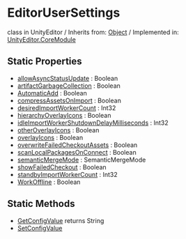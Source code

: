 # EditorUserSettings
class in UnityEditor
 / Inherits from: <a href="https://docs.unity3d.com/6000.0/Documentation/ScriptReference/Object.html" target="_blank">Object</a> / Implemented in: <a href="https://docs.unity3d.com/6000.0/Documentation/ScriptReference/UnityEditor.CoreModule.html" target="_blank">UnityEditor.CoreModule</a>
## Static Properties
- <a href="https://docs.unity3d.com/6000.0/Documentation/ScriptReference/EditorUserSettings-allowAsyncStatusUpdate.html" target="_blank">allowAsyncStatusUpdate</a> : Boolean
- <a href="https://docs.unity3d.com/6000.0/Documentation/ScriptReference/EditorUserSettings-artifactGarbageCollection.html" target="_blank">artifactGarbageCollection</a> : Boolean
- <a href="https://docs.unity3d.com/6000.0/Documentation/ScriptReference/EditorUserSettings-AutomaticAdd.html" target="_blank">AutomaticAdd</a> : Boolean
- <a href="https://docs.unity3d.com/6000.0/Documentation/ScriptReference/EditorUserSettings-compressAssetsOnImport.html" target="_blank">compressAssetsOnImport</a> : Boolean
- <a href="https://docs.unity3d.com/6000.0/Documentation/ScriptReference/EditorUserSettings-desiredImportWorkerCount.html" target="_blank">desiredImportWorkerCount</a> : Int32
- <a href="https://docs.unity3d.com/6000.0/Documentation/ScriptReference/EditorUserSettings-hierarchyOverlayIcons.html" target="_blank">hierarchyOverlayIcons</a> : Boolean
- <a href="https://docs.unity3d.com/6000.0/Documentation/ScriptReference/EditorUserSettings-idleImportWorkerShutdownDelayMilliseconds.html" target="_blank">idleImportWorkerShutdownDelayMilliseconds</a> : Int32
- <a href="https://docs.unity3d.com/6000.0/Documentation/ScriptReference/EditorUserSettings-otherOverlayIcons.html" target="_blank">otherOverlayIcons</a> : Boolean
- <a href="https://docs.unity3d.com/6000.0/Documentation/ScriptReference/EditorUserSettings-overlayIcons.html" target="_blank">overlayIcons</a> : Boolean
- <a href="https://docs.unity3d.com/6000.0/Documentation/ScriptReference/EditorUserSettings-overwriteFailedCheckoutAssets.html" target="_blank">overwriteFailedCheckoutAssets</a> : Boolean
- <a href="https://docs.unity3d.com/6000.0/Documentation/ScriptReference/EditorUserSettings-scanLocalPackagesOnConnect.html" target="_blank">scanLocalPackagesOnConnect</a> : Boolean
- <a href="https://docs.unity3d.com/6000.0/Documentation/ScriptReference/EditorUserSettings-semanticMergeMode.html" target="_blank">semanticMergeMode</a> : SemanticMergeMode
- <a href="https://docs.unity3d.com/6000.0/Documentation/ScriptReference/EditorUserSettings-showFailedCheckout.html" target="_blank">showFailedCheckout</a> : Boolean
- <a href="https://docs.unity3d.com/6000.0/Documentation/ScriptReference/EditorUserSettings-standbyImportWorkerCount.html" target="_blank">standbyImportWorkerCount</a> : Int32
- <a href="https://docs.unity3d.com/6000.0/Documentation/ScriptReference/EditorUserSettings-WorkOffline.html" target="_blank">WorkOffline</a> : Boolean
## Static Methods
- <a href="https://docs.unity3d.com/6000.0/Documentation/ScriptReference/EditorUserSettings.GetConfigValue.html" target="_blank">GetConfigValue</a> returns String
- <a href="https://docs.unity3d.com/6000.0/Documentation/ScriptReference/EditorUserSettings.SetConfigValue.html" target="_blank">SetConfigValue</a>
